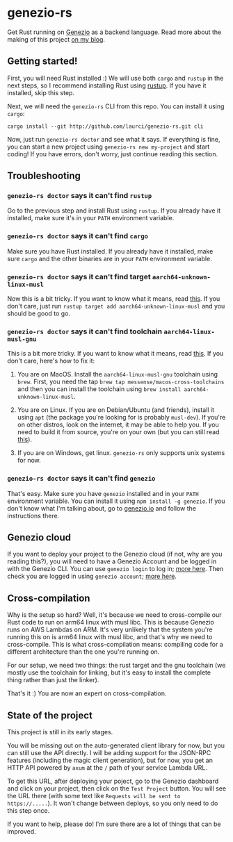# genezio-rs

Get Rust running on [Genezio](https://genez.io) as a backend language. Read more about the making of this project [on my blog](https://blog.ciobanu.dev/posts/genezio-rs).

## Getting started!

First, you will need Rust installed :) We will use both `cargo` and `rustup` in the next steps, so I recommend installing Rust using [rustup](https://rustup.rs/). If you have it installed, skip this step.

Next, we will need the `genezio-rs` CLI from this repo. You can install it using `cargo`:
```
cargo install --git http://github.com/laurci/genezio-rs.git cli
```

Now, just run `genezio-rs doctor` and see what it says. If everything is fine, you can start a new project using `genezio-rs new my-project` and start coding! If you have errors, don't worry, just continue reading this section.

## Troubleshooting

### `genezio-rs doctor` says it can't find `rustup`

Go to the previous step and install Rust using `rustup`. If you already have it installed, make sure it's in your `PATH` environment variable.

### `genezio-rs doctor` says it can't find `cargo`

Make sure you have Rust installed. If you already have it installed, make sure `cargo` and the other binaries are in your `PATH` environment variable.

### `genezio-rs doctor` says it can't find target `aarch64-unknown-linux-musl`

Now this is a bit tricky. If you want to know what it means, read [this](#cross-compilation). If you don't care, just run `rustup target add aarch64-unknown-linux-musl` and you should be good to go.

### `genezio-rs doctor` says it can't find toolchain `aarch64-linux-musl-gnu`

This is a bit more tricky. If you want to know what it means, read [this](#cross-compilation). If you don't care, here's how to fix it:

1. You are on MacOS. Install the `aarch64-linux-musl-gnu` toolchain using `brew`. First, you need the tap `brew tap messense/macos-cross-toolchains` and then you can install the toolchain using `brew install aarch64-unknown-linux-musl`.

2. You are on Linux. If you are on Debian/Ubuntu (and friends), install it using `apt` (the package you're looking for is probably `musl-dev`). If you're on other distros, look on the internet, it may be able to help you. If you need to build it from source, you're on your own (but you can still read [this](#cross-compilation)).

3. If you are on Windows, get linux. `genezio-rs` only supports unix systems for now.


### `genezio-rs doctor` says it can't find `genezio`

That's easy. Make sure you have `genezio` installed and in your `PATH` environment variable. You can install it using `npm install -g genezio`. If you don't know what I'm talking about, go to [genezio.io](https://genezio.io) and follow the instructions there.

## Genezio cloud

If you want to deploy your project to the Genezio cloud (if not, why are you reading this?), you will need to have a Genezio Account and be logged in with the Genezio CLI. You can use `genezio login` to log in; [more here](https://docs.genez.io/genezio-documentation/cli-tool/cli-commands/login). Then check you are logged in using `genezio account`; [more here](https://docs.genez.io/genezio-documentation/cli-tool/cli-commands/account).

## Cross-compilation

Why is the setup so hard? Well, it's because we need to cross-compile our Rust code to run on arm64 linux with musl libc. This is because Genezio runs on AWS Lambdas on ARM. It's very unlikely that the system you're running this on is arm64 linux with musl libc, and that's why we need to cross-compile. This is what cross-compilation means: compiling code for a different architecture than the one you're running on.

For our setup, we need two things: the rust target and the gnu toolchain (we mostly use the toolchain for linking, but it's easy to install the complete thing rather than just the linker).

That's it :) You are now an expert on cross-compilation.

## State of the project

This project is still in its early stages.

You will be missing out on the auto-generated client library for now, but you can still use the API directly. I will be adding support for the JSON-RPC features (including the magic client generation), but for now, you get an HTTP API powered by `axum` at the `/` path of your service Lambda URL.

To get this URL, after deploying your poject, go to the Genezio dashboard and click on your project, then click on the `Test Project` button. You will see the URL there (with some text like `Requests will be sent to https://.....`). It won't change between deploys, so you only need to do this step once.

If you want to help, please do! I'm sure there are a lot of things that can be improved.
